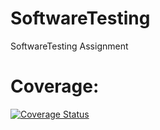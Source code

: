 # SoftwareTesting
SoftwareTesting Assignment 

# Coverage: 
[![Coverage Status](https://coveralls.io/repos/github/Sandesh5214/SoftwareTesting/badge.svg)](https://coveralls.io/github/Sandesh5214/SoftwareTesting)
